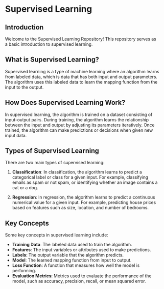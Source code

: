 # Supervised Learning

## Introduction

Welcome to the Supervised Learning Repository! This repository serves as a basic introduction to supervised learning.

## What is Supervised Learning?

Supervised learning is a type of machine learning where an algorithm learns from labeled data, which is data that has both input and output parameters. The algorithm uses this labeled data to learn the mapping function from the input to the output.

## How Does Supervised Learning Work?

In supervised learning, the algorithm is trained on a dataset consisting of input-output pairs. During training, the algorithm learns the relationship between the input and output by adjusting its parameters iteratively. Once trained, the algorithm can make predictions or decisions when given new input data.

## Types of Supervised Learning

There are two main types of supervised learning:

1. **Classification**: In classification, the algorithm learns to predict a categorical label or class for a given input. For example, classifying emails as spam or not spam, or identifying whether an image contains a cat or a dog.

2. **Regression**: In regression, the algorithm learns to predict a continuous numerical value for a given input. For example, predicting house prices based on features such as size, location, and number of bedrooms.

## Key Concepts

Some key concepts in supervised learning include:

- **Training Data**: The labeled data used to train the algorithm.
- **Features**: The input variables or attributes used to make predictions.
- **Labels**: The output variable that the algorithm predicts.
- **Model**: The learned mapping function from input to output.
- **Loss Function**: A function that measures how well the model is performing.
- **Evaluation Metrics**: Metrics used to evaluate the performance of the model, such as accuracy, precision, recall, or mean squared error.

